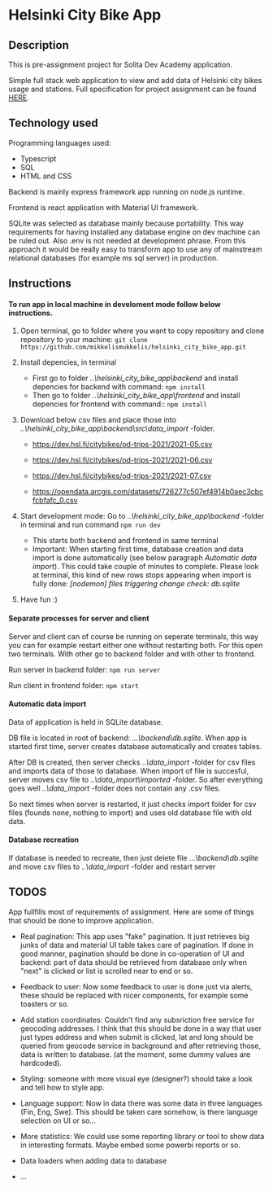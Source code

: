 # Helsinki City Bike App

## Description

This is pre-assignment project for Solita Dev Academy application.

Simple full stack web application to view and add data of Helsinki city bikes usage and stations. Full specification for project assignment can be found [HERE](https://github.com/solita/dev-academy-2022-fall-exercise).

## Technology used

Programming languages used:

- Typescript
- SQL
- HTML and CSS

Backend is mainly express framework app running on node.js runtime.

Frontend is react application with Material UI framework.

SQLite was selected as database mainly because portability. This way requirements for having installed any database engine on dev machine can be ruled out. Also .env is not needed at development phrase. From this approach it would be really easy to transform app to use any of mainstream relational databases (for example ms sql server) in production.

## Instructions

#### To run app in local machine in develoment mode follow below instructions.

1. Open terminal, go to folder where you want to copy repository and clone repository to your machine: `git clone https://github.com/mikkelismukkelis/helsinki_city_bike_app.git`

2. Install depencies, in terminal

   - First go to folder <em>..\helsinki_city_bike_app\backend</em> and install depencies for backend with command: `npm install`
   - Then go to folder <em>..\helsinki_city_bike_app\frontend</em> and install depencies for frontend with command:: `npm install`

3. Download below csv files and place those into <em>..\helsinki_city_bike_app\backend\src\data_import</em> -folder.

   - https://dev.hsl.fi/citybikes/od-trips-2021/2021-05.csv
   - https://dev.hsl.fi/citybikes/od-trips-2021/2021-06.csv
   - https://dev.hsl.fi/citybikes/od-trips-2021/2021-07.csv

   - https://opendata.arcgis.com/datasets/726277c507ef4914b0aec3cbcfcbfafc_0.csv

4. Start development mode: Go to <em>..\helsinki_city_bike_app\backend</em> -folder in terminal and run command `npm run dev`

   - This starts both backend and frontend in same terminal
   - Important: When starting first time, database creation and data import is done automatically (see below paragraph <em>Automatic data import</em>). This could take couple of minutes to complete. Please look at terminal, this kind of new rows stops appearing when import is fully done: <em> [nodemon] files triggering change check: db.sqlite</em>

5. Have fun :)

#### Separate processes for server and client

Server and client can of course be running on seperate terminals, this way you can for example restart either one without restarting both. For this open two terminals. With other go to backend folder and with other to frontend.

Run server in backend folder: `npm run server`

Run client in frontend folder: `npm start`

#### Automatic data import

Data of application is held in SQLite database.

DB file is located in root of backend: <em>...\backend\db.sqlite</em>. When app is started first time, server creates database automatically and creates tables.

After DB is created, then server checks <em>..\data_import</em> -folder for csv files and imports data of those to database. When import of file is succesful, server moves csv file to <em>..\data_import\imported</em> -folder. So after everything goes well <em>..\data_import</em> -folder does not contain any .csv files.

So next times when server is restarted, it just checks import folder for csv files (founds none, nothing to import) and uses old database file with old data.

#### Database recreation

If database is needed to recreate, then just delete file <em>...\backend\db.sqlite</em> and move csv files to <em>..\data_import</em> -folder and restart server

## TODOS

App fullfills most of requirements of assignment. Here are some of things that should be done to improve application.

- Real pagination: This app uses "fake" pagination. It just retrieves big junks of data and material UI table takes care of pagination. If done in good manner, pagination should be done in co-operation of UI and backend: part of data should be retrieved from database only when "next" is clicked or list is scrolled near to end or so.

- Feedback to user: Now some feedback to user is done just via alerts, these should be replaced with nicer components, for example some toasters or so.

- Add station coordinates: Couldn't find any subsriction free service for geocoding addresses. I think that this should be done in a way that user just types address and when submit is clicked, lat and long should be queried from geocode service in background and after retrieving those, data is written to database. (at the moment, some dummy values are hardcoded).

- Styling: someone with more visual eye (designer?) should take a look and tell how to style app.

- Language support: Now in data there was some data in three languages (Fin, Eng, Swe). This should be taken care somehow, is there language selection on UI or so...

- More statistics: We could use some reporting library or tool to show data in interesting formats. Maybe embed some powerbi reports or so.

- Data loaders when adding data to database

- ...
